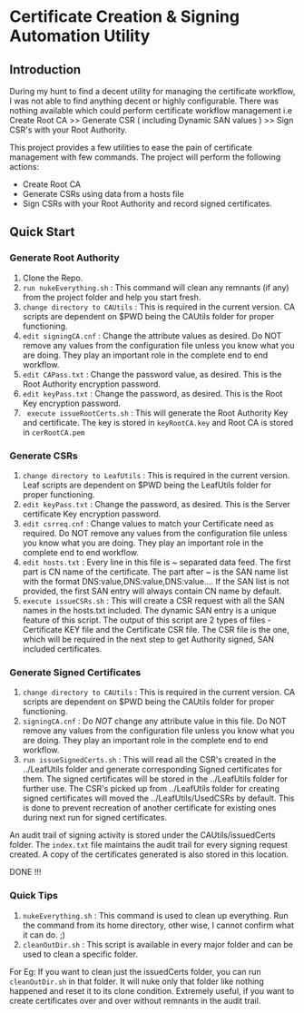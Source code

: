 # Certificate Creation & Signing Automation Utility

## Introduction

During my hunt to find a decent utility for managing the certificate workflow, I was not able to find anything decent
or highly configurable.
There was nothing available which could perform certificate workflow management i.e Create Root CA >> 
Generate CSR ( including Dynamic SAN values ) >> Sign CSR's with your Root Authority. 

This project provides a few utilities to ease the pain of certificate management with few commands.
 The project will perform the following actions:
* Create Root CA
* Generate CSRs using data from a hosts file
* Sign CSRs with your Root Authority and record signed certificates. 

## Quick Start

### Generate Root Authority 

1. Clone the Repo.
2. `run nukeEverything.sh` : This command will clean any remnants (if any) from the project folder and help you start fresh.
3. `change directory to CAUtils` : This is required in the current version. 
CA scripts are dependent on $PWD being the CAUtils folder for proper functioning.
4. `edit signingCA.cnf` : Change the attribute values as desired. 
Do NOT remove any values from the configuration file unless you know what you are doing.
They play an important role in the complete end to end workflow. 
5. `edit CAPass.txt` : Change the password value, as desired. 
This is the Root Authority encryption password.
6. `edit keyPass.txt` : Change the password, as desired.
This is the Root Key encryption password.
7. ` execute issueRootCerts.sh` : This will generate the Root Authority Key and certificate.
The key is stored in `keyRootCA.key` and Root CA is stored in `cerRootCA.pem`


### Generate CSRs
1. `change directory to LeafUtils` : This is required in the current version. 
Leaf scripts are dependent on $PWD being the LeafUtils folder for proper functioning.
2. `edit keyPass.txt` : Change the password, as desired.
This is the Server certificate Key encryption password.
3. `edit csrreq.cnf` : Change values to match your Certificate need as required.
Do NOT remove any values from the configuration file unless you know what you are doing.
They play an important role in the complete end to end workflow. 
4. `edit hosts.txt` : Every line in this file is ~ separated data feed.
The first part is CN name of the certificate.
The part after ~ is the SAN name list with the format DNS:value,DNS:value,DNS:value....
If the SAN list is not provided, the first SAN entry will always contain CN name by default.
5. `execute issueCSRs.sh` : This will create a CSR request with all the SAN names in the hosts.txt included.
The dynamic SAN entry is a unique feature of this script. 
The output of this script are 2 types of files - 
Certificate KEY file and the Certificate CSR file. 
The CSR file is the one, which will be required in the next step to get Authority signed, SAN included certificates. 


### Generate Signed Certificates
1. `change directory to CAUtils` : This is required in the current version. 
CA scripts are dependent on $PWD being the CAUtils folder for proper functioning.
2. `signingCA.cnf` : Do _NOT_ change any attribute value in this file. 
Do NOT remove any values from the configuration file unless you know what you are doing.
They play an important role in the complete end to end workflow. 
3. `run issueSignedCerts.sh` :  This will read all the CSR's created in the ../LeafUtils folder and generate corresponding Signed certificates for them.
The signed certificates will be stored in the ../LeafUtils folder for further use.
The CSR's picked up from ../LeafUtils folder for creating signed certificates will moved the ../LeafUtils/UsedCSRs by default. 
This is done to prevent recreation of another certificate for existing ones during next run for signed certificates.  

An audit trail of signing activity is stored under the CAUtils/issuedCerts folder. 
The `index.txt` file maintains the audit trail for every signing request created. 
A copy of the certificates generated is also stored in this location.

DONE !!! 

### Quick Tips
1. `nukeEverything.sh` : This command is used to clean up everything. 
Run the command from its home directory, other wise, I cannot confirm what it can do. ;) 
2. `cleanOutDir.sh` : This script is available in every major folder and can be used to clean a specific folder. 

For Eg: If you want to clean just the issuedCerts folder, you can run `cleanOutDir.sh` in that folder. 
It will nuke only that folder like nothing happened and reset it to its clone condition. 
Extremely useful, if you want to create certificates over and over without remnants in the audit trail.
